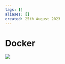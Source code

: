 ```yaml
---
tags: []
aliases: []
created: 25th August 2023
---
```


# Docker

![](https://youtu.be/a6mjt8tWUws?si=DCMZr1niQfqRgf5T)